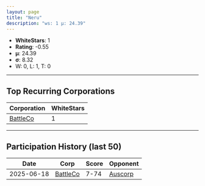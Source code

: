 ```yaml
---
layout: page
title: "Neru"
description: "ws: 1 μ: 24.39"
---
```

- **WhiteStars**: 1
- **Rating**: -0.55
- **μ**: 24.39  
- **σ**: 8.32
- W: 0, L: 1, T: 0

---

## Top Recurring Corporations

| Corporation | WhiteStars |
| --- | --- |
| [BattleCo](https://ws.tsl.rocks/corp/6fedbaaa5e81626ae4028e9ec468585dffa6b131eedb09b88a3ac88b7bca681e/) | 1 |

---

## Participation History (last 50)

| Date | Corp | Score | Opponent |
| --- | --- | --- | --- |
| 2025-06-18 | [BattleCo](https://ws.tsl.rocks/corp/6fedbaaa5e81626ae4028e9ec468585dffa6b131eedb09b88a3ac88b7bca681e/) | 7-74 | [Auscorp](https://ws.tsl.rocks/corp/a33256c155b161f595303ef4302912cc63ddfe306cad3f53457cf55508dcad75/) |